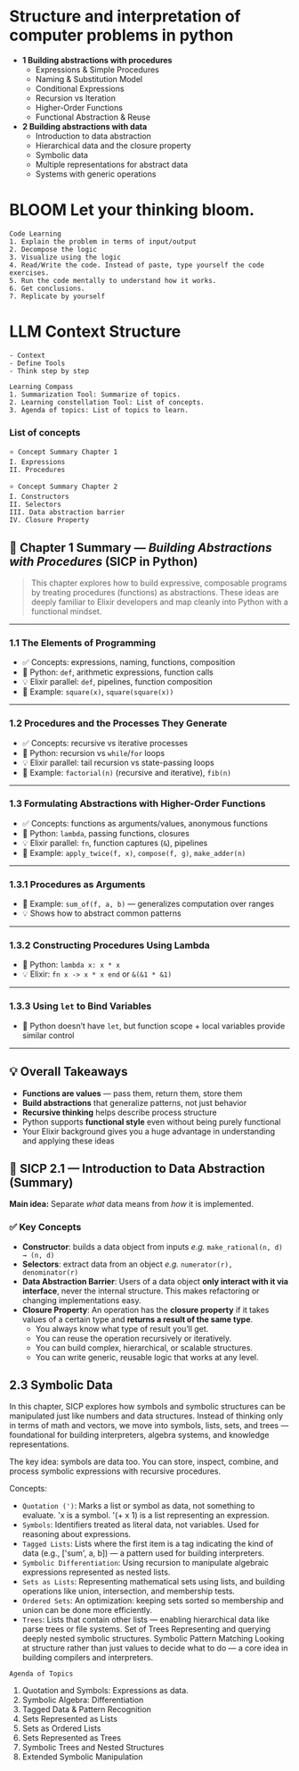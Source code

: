 # Structure and interpretation of computer problems in python

- **1 Building abstractions with procedures**
  - Expressions & Simple Procedures
  - Naming & Substitution Model
  - Conditional Expressions
  - Recursion vs Iteration
  - Higher-Order Functions
  - Functional Abstraction & Reuse
- **2 Building abstractions with data**
  - Introduction to data abstraction
  - Hierarchical data and the closure property
  - Symbolic data
  - Multiple representations for abstract data
  - Systems with generic operations

# BLOOM Let your thinking bloom.

```
Code Learning
1. Explain the problem in terms of input/output
2. Decompose the logic
3. Visualize using the logic
4. Read/Write the code. Instead of paste, type yourself the code exercises.
5. Run the code mentally to understand how it works.
6. Get conclusions.
7. Replicate by yourself
```

# LLM Context Structure

```
- Context
- Define Tools
- Think step by step

Learning Compass
1. Summarization Tool: Summarize of topics.
2. Learning constellation Tool: List of concepts.
3. Agenda of topics: List of topics to learn.
```

### List of concepts

```
⭐️ Concept Summary Chapter 1
I. Expressions
II. Procedures

⭐️ Concept Summary Chapter 2
I. Constructors
II. Selectors
III. Data abstraction barrier
IV. Closure Property

```

## 📘 Chapter 1 Summary — *Building Abstractions with Procedures* (SICP in Python)

> This chapter explores how to build expressive, composable programs by treating procedures (functions) as abstractions. These ideas are deeply familiar to Elixir developers and map cleanly into Python with a functional mindset.

---

### 1.1 **The Elements of Programming**
- ✅ Concepts: expressions, naming, functions, composition
- 🐍 Python: `def`, arithmetic expressions, function calls
- 💡 Elixir parallel: `def`, pipelines, function composition
- 🧪 Example: `square(x)`, `square(square(x))`

---

### 1.2 **Procedures and the Processes They Generate**
- ✅ Concepts: recursive vs iterative processes
- 🐍 Python: recursion vs `while`/`for` loops
- 💡 Elixir parallel: tail recursion vs state-passing loops
- 🧪 Example: `factorial(n)` (recursive and iterative), `fib(n)`

---

### 1.3 **Formulating Abstractions with Higher-Order Functions**
- ✅ Concepts: functions as arguments/values, anonymous functions
- 🐍 Python: `lambda`, passing functions, closures
- 💡 Elixir parallel: `fn`, function captures (`&`), pipelines
- 🧪 Example: `apply_twice(f, x)`, `compose(f, g)`, `make_adder(n)`

---

### 1.3.1 **Procedures as Arguments**
- 🧪 Example: `sum_of(f, a, b)` — generalizes computation over ranges
- 💡 Shows how to abstract common patterns

---

### 1.3.2 **Constructing Procedures Using Lambda**
- 🐍 Python: `lambda x: x * x`
- 💡 Elixir: `fn x -> x * x end` or `&(&1 * &1)`

---

### 1.3.3 **Using `let` to Bind Variables**
- 📝 Python doesn’t have `let`, but function scope + local variables provide similar control

---

## 💡 Overall Takeaways
- **Functions are values** — pass them, return them, store them
- **Build abstractions** that generalize patterns, not just behavior
- **Recursive thinking** helps describe process structure
- Python supports **functional style** even without being purely functional
- Your Elixir background gives you a huge advantage in understanding and applying these ideas


## 🌿 SICP 2.1 — Introduction to Data Abstraction (Summary)

**Main idea:**
Separate *what* data means from *how* it is implemented.

### ✅ Key Concepts

- **Constructor**: builds a data object from inputs
  _e.g._ `make_rational(n, d) → (n, d)`
- **Selectors**: extract data from an object
  _e.g._ `numerator(r), denominator(r)`
- **Data Abstraction Barrier**:
  Users of a data object **only interact with it via interface**, never the internal structure.
  This makes refactoring or changing implementations easy.
- **Closure Property**:
  An operation has the **closure property** if it takes values of a certain type and **returns a result of the same type**.
  - You always know what type of result you’ll get.
  - You can reuse the operation recursively or iteratively.
  - You can build complex, hierarchical, or scalable structures.
  - You can write generic, reusable logic that works at any level.

## 2.3 Symbolic Data

In this chapter, SICP explores how symbols and symbolic structures can be manipulated just like numbers and data structures. Instead of thinking only in terms of math and vectors, we move into symbols, lists, sets, and trees — foundational for building interpreters, algebra systems, and knowledge representations.

The key idea: symbols are data too. You can store, inspect, combine, and process symbolic expressions with recursive procedures.

Concepts:

- `Quotation (')`: Marks a list or symbol as data, not something to evaluate. 'x is a symbol. '(+ x 1) is a list representing an expression.
- `Symbols`: Identifiers treated as literal data, not variables. Used for reasoning about expressions.
- `Tagged Lists`: Lists where the first item is a tag indicating the kind of data (e.g., ['sum', a, b]) — a pattern used for building interpreters.
- `Symbolic Differentiation`: Using recursion to manipulate algebraic expressions represented as nested lists.
- `Sets as Lists`: Representing mathematical sets using lists, and building operations like union, intersection, and membership tests.
- `Ordered Sets`: An optimization: keeping sets sorted so membership and union can be done more efficiently.
- `Trees`: Lists that contain other lists — enabling hierarchical data like parse trees or file systems.
Set of Trees
Representing and querying deeply nested symbolic structures.
Symbolic Pattern Matching
Looking at structure rather than just values to decide what to do — a core idea in building compilers and interpreters.

`Agenda of Topics`
1. Quotation and Symbols: Expressions as data.
2. Symbolic Algebra: Differentiation
3. Tagged Data & Pattern Recognition
4. Sets Represented as Lists
5. Sets as Ordered Lists
6. Sets Represented as Trees
7. Symbolic Trees and Nested Structures
8. Extended Symbolic Manipulation
